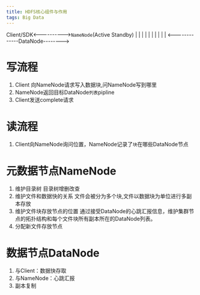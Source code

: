 ```yaml
---
title: HDFS核心组件与作用
tags: Big Data
---
```


Client/SDK<---------->`NameNode`(Active Standby)
|                           |
|                           |
|                           |
|                           |
|                           |
<-------------DataNode-------->

# 写流程
1. Client 向NameNode请求写入数据块,问NameNode写到哪里
2. NameNode返回目标DataNode`列表`pipline
3. Client发送complete请求

# 读流程
1. Client向NameNode询问位置，NameNode记录了`块`在哪些DataNode节点


# 元数据节点NameNode
1. 维护目录树
目录树增删改查
2. 维护文件和数据快的关系
文件会被分为多个块,文件以数据块为单位进行多副本存放
3. 维护文件块存放节点的位置
通过接受DataNode的心跳汇报信息，维护集群节点的拓扑结构和每个文件块所有副本所在的DataNode列表。
4. 分配新文件存放节点

# 数据节点DataNode
1. 与Client：数据快存取
2. 与NameNode：心跳汇报
3. 副本复制

